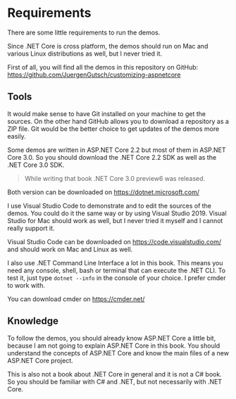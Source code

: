 # Requirements

There are some little requirements to run the demos. 

Since .NET Core is cross platform, the demos should run on Mac and various Linux distributions as well, but I never tried it.

First of all, you will find all the demos in this repository on GitHub:
https://github.com/JuergenGutsch/customizing-aspnetcore

## Tools

It would make sense to have Git installed on your machine to get the sources. On the other hand GitHub allows you to download a repository as a ZIP file. Git would be the better choice to get updates of the demos more easily.

Some demos are written in ASP.NET Core 2.2 but most of them in ASP.NET Core 3.0. So you should download the .NET Core 2.2 SDK as well as the .NET Core 3.0 SDK.

> While writing that book .NET Core 3.0 preview6 was released.

Both version can be downloaded on https://dotnet.microsoft.com/

I use Visual Studio Code to demonstrate and to edit the sources of the demos. You could do it the same way or by using Visual Studio 2019. Visual Studio for Mac should work as well, but I never tried it myself and I cannot really support it.

Visual Studio Code can be downloaded on https://code.visualstudio.com/ and should work on Mac and Linux as well.

I also use .NET Command Line Interface a lot in this book. This means you need any console, shell, bash or terminal that can execute the .NET CLI. To test it, just type `dotnet --info` in the console of your choice. I prefer cmder to work with.

You can download cmder on https://cmder.net/

## Knowledge

To follow the demos, you should already know ASP.NET Core a little bit, because I am not going to explain ASP.NET Core in this book. You should understand the concepts of ASP.NET Core and know the main files of a new ASP.NET Core project.

This is also not a book about .NET Core in general and it is not a C# book. So you should be familiar with C# and .NET, but not necessarily with .NET Core.



